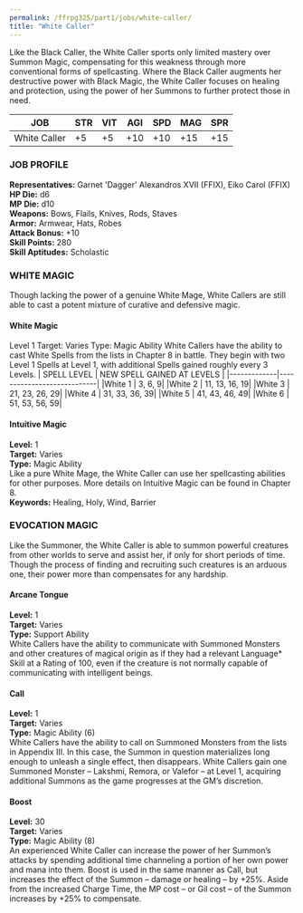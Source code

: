 ```yaml
---
permalink: /ffrpg325/part1/jobs/white-caller/
title: "White Caller"
---
```


Like the Black Caller, the White Caller sports only limited mastery
over Summon Magic, compensating for this weakness through more
conventional forms of spellcasting. Where the Black Caller augments
her destructive power with Black Magic, the White Caller focuses on
healing and protection, using the power of her Summons to further
protect those in need.

|JOB|STR|VIT|AGI|SPD|MAG|SPR|
|---|---|---|---|---|---|---|
|White Caller|+5|+5|+10|+10|+15|+15|

### JOB PROFILE
**Representatives:** Garnet 'Dagger' Alexandros XVII (FFIX), Eiko Carol
(FFIX)  
**HP Die:** d6  
**MP Die:** d10  
**Weapons:** Bows, Flails, Knives, Rods, Staves  
**Armor:** Armwear, Hats, Robes  
**Attack Bonus:** +10  
**Skill Points:** 280  
**Skill Aptitudes:** Scholastic  

### WHITE MAGIC
Though lacking the power of a genuine White Mage, White Callers
are still able to cast a potent mixture of curative and defensive
magic.

#### White Magic
Level 1
Target: Varies Type: Magic Ability
White Callers have the ability to cast White Spells from the lists in
Chapter 8 in battle. They begin with two Level 1 Spells at Level 1,
with additional Spells gained roughly every 3 Levels.
| SPELL LEVEL | NEW SPELL GAINED AT LEVELS |
|-------------|----------------------------|
|White 1 | 3, 6, 9|
|White 2 | 11, 13, 16, 19|
|White 3 | 21, 23, 26, 29|
|White 4 | 31, 33, 36, 39|
|White 5 | 41, 43, 46, 49|
|White 6 | 51, 53, 56, 59|

#### Intuitive Magic
**Level:** 1  
**Target:** Varies  
**Type:** Magic Ability  
Like a pure White Mage, the White Caller can use her spellcasting
abilities for other purposes. More details on Intuitive Magic can be
found in Chapter 8.  
**Keywords:** Healing, Holy, Wind, Barrier

### EVOCATION MAGIC
Like the Summoner, the White Caller is able to summon powerful
creatures from other worlds to serve and assist her, if only for short
periods of time. Though the process of finding and recruiting such
creatures is an arduous one, their power more than compensates for
any hardship.

#### Arcane Tongue
**Level:** 1  
**Target:** Varies  
**Type:** Support Ability  
White Callers have the ability to communicate with Summoned
Monsters and other creatures of magical origin as if they had a
relevant Language* Skill at a Rating of 100, even if the creature is
not normally capable of communicating with intelligent beings.

#### Call
**Level:** 1  
**Target:** Varies  
**Type:** Magic Ability (6)  
White Callers have the ability to call on Summoned Monsters from
the lists in Appendix III. In this case, the Summon in question
materializes long enough to unleash a single effect, then disappears.
White Callers gain one Summoned Monster – Lakshmi, Remora, or
Valefor – at Level 1, acquiring additional Summons as the game
progresses at the GM’s discretion.

#### Boost
**Level:** 30  
**Target:** Varies  
**Type:** Magic Ability (8)  
An experienced White Caller can increase the power of her Summon’s
attacks by spending additional time channeling a portion of her own
power and mana into them. Boost is used in the same manner as
Call, but increases the effect of the Summon – damage or healing –
by +25%. Aside from the increased Charge Time, the MP cost – or
Gil cost – of the Summon increases by +25% to compensate.

